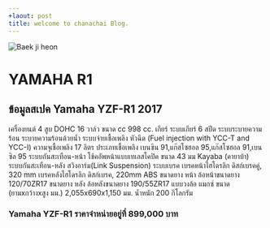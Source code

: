 ```yaml
---
+laout: post
title: welcome to chanachai Blog.
---
```

![Baek ji heon](https://s-media-cache-ak0.pinimg.com/originals/c5/71/ae/c571aeb0cb89da322819c49779ed2ee0.jpg)
# YAMAHA R1 

## ข้อมูลสเปค Yamaha YZF-R1 2017

เครื่องยนต์	4 สูบ DOHC 16 วาล์ว
ขนาด cc	998 cc.
เกียร์	ระบบเกียร์ 6 สปีด
ระบบระบายความร้อน	ระบายความร้อนด้วยน้ำ
ระบบจ่ายเชื้อเพลิง	หัวฉีด (Fuel injection with YCC-T and YCC-I)
ความจุเชื้อเพลิง	17 ลิตร
ประเภทเชื้อเพลิง	เบนซิน 91,แก๊สโซฮอล 95,แก๊สโซฮอล 91,เบนซิล 95
ระบบกันสะเทือน-หน้า	โช้คอัพหน้าแบบเทเลสโคปิค ขนาด 43 มม Kayaba (คายาบ้า)
ระบบกันสะเทือน-หลัง	สวิงอาร์ม(Link Suspension)
ระบบเบรค	เบรคหน้าไฮโดรลิก ดิสก์เบรคคู่, 320 mm  เบรคหลังไฮโดรลิก ดิสก์เบรค, 220mm ABS
ขนาดยาง หน้า	ล้อหน้าขนาดยาง 120/70ZR17
ขนาดยาง หลัง	ล้อหลังขนาดยาง 190/55ZR17
แบบวงล้อ	แมกซ์
ขนาด (ยามxกว้างxสูง มม.)	2,055x690x1,150 มม.
น้ำหนัก	200 กิโลกรัม

### Yamaha YZF-R1 ราคาจำหน่ายอยู่ที่ 899,000 บาท 


